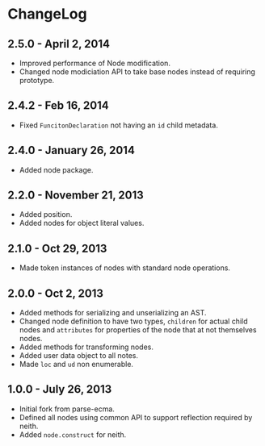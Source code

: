# ChangeLog

## 2.5.0 - April 2, 2014
* Improved performance of Node modification.
* Changed node modiciation API to take base nodes instead of requiring prototype.

## 2.4.2 - Feb 16, 2014
* Fixed `FuncitonDeclaration` not having an `id` child metadata.

## 2.4.0 - January 26, 2014
* Added node package.

## 2.2.0  - November 21, 2013
* Added position.
* Added nodes for object literal values.

## 2.1.0 - Oct 29, 2013
* Made token instances of nodes with standard node operations.

## 2.0.0 - Oct 2, 2013
* Added methods for serializing and unserializing an AST.
* Changed node definition to have two types, `children` for actual child nodes and
  `attributes` for properties of the node that at not themselves nodes.
* Added methods for transforming nodes.
* Added user data object to all notes.
* Made `loc` and `ud` non enumerable.

## 1.0.0 - July 26, 2013
* Initial fork from parse-ecma.
* Defined all nodes using common API to support reflection required by neith.
* Added `node.construct` for neith.